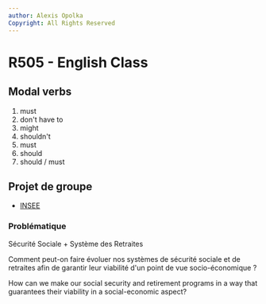 ```yaml
---
author: Alexis Opolka
Copyright: All Rights Reserved
---
```


# R505 - English Class

## Modal verbs

1. must
1. don't have to
1. might
1. shouldn't
1. must
1. should
1. should / must

## Projet de groupe

- [INSEE](https://www.insee.fr/fr/statistiques/7750004)

### Problématique

Sécurité Sociale + Système des Retraites

Comment peut-on faire évoluer nos systèmes de sécurité sociale et de retraites afin de garantir leur viabilité
d'un point de vue socio-économique ?

How can we make our social security and retirement programs in a way that guarantees their viability in a social-economic aspect?
